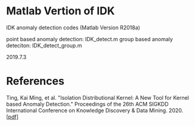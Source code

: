 # Matlab Vertion of IDK
IDK anomaly detection codes (Matlab Version R2018a)

point based anomaly detection: IDK_detect.m
group based anomaly deteciton: IDK_detect_group.m

2019.7.3

# References
Ting, Kai Ming, et al. "Isolation Distributional Kernel: A New Tool for Kernel based Anomaly Detection." Proceedings of the 26th ACM SIGKDD International Conference on Knowledge Discovery & Data Mining. 2020.[[pdf]](https://doi.org/10.1145/3394486.3403062)
